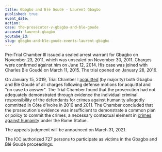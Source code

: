 ```yaml
---
title: Gbagbo and Blé Goudé - Laurent Gbagbo
published: true
event_date:
action:
case: the-prosecutor-v-gbagbo-and-ble-goude
accused: laurent-gbagbo
youtube_id:
slug: gbagbo-and-ble-goude-events-laurent-gbagbo
---
```


Pre-Trial Chamber III issued a sealed arrest warrant for Gbagbo on November 23, 2011, which was unsealed on November 30, 2011. Charges were confirmed against him on June 12, 2014. His case was joined with Charles Blé Goudé on March 11, 2015. The trial opened on January 28, 2016.

On January 15, 2019, Trial Chamber I [acquitted](https://www.icc-cpi.int/Pages/item.aspx?name=pr1427) (by majority) both Gbagbo and Blé Goudé of all charges following defense motions for acquittal and "no case to answer". The Trial Chamber found that the prosecution had not adequately demonstrated through evidence the individual criminal responsibility of the defendants for crimes against humanity allegedly committed in C&ocirc;te d'Ivoire in 2010 and 2011. The Chamber concluded that the prosecution's evidence was insufficient to demonstrate a common plan or policy to commit the crimes, a necessary contextual element in [crimes against humanity](https://www.un.org/en/genocideprevention/crimes-against-humanity.shtml) under the Rome Statue.

The appeals judgment will be announced on March 31, 2021.

The ICC authorized 727 persons to participate as victims in the Gbagbo and Blé Goudé proceedings.
